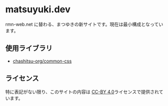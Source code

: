 # matsuyuki.dev
rmn-web.net に替わる、まつゆきの新サイトです。現在は最小構成となっています。

## 使用ライブラリ
- [chashitsu-org/common-css](https://github.com/chashitsu-org/common-css)

## ライセンス
特に表記がない限り、このサイトの内容は [CC-BY 4.0](https://creativecommons.org/licenses/by/4.0/deed.ja)ライセンスで提供されています。